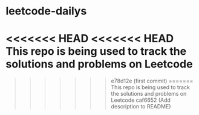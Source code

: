 # leetcode-dailys
<<<<<<< HEAD
<<<<<<< HEAD
This repo is being used to track the solutions and problems on Leetcode
=======
>>>>>>> e78d12e (first commit)
=======
This repo is being used to track the solutions and problems on Leetcode
>>>>>>> caf6652 (Add description to README)
